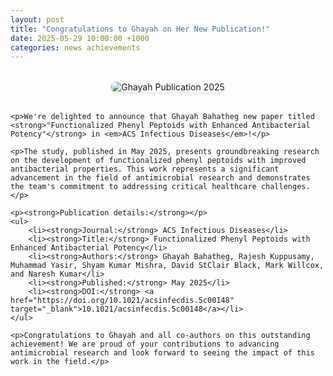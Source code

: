 ```yaml
---
layout: post
title: "Congratulations to Ghayah on Her New Publication!"
date: 2025-05-29 10:00:00 +1000
categories: news achievements
---
```


<div class="post-content">
    <div class="post-image">
        <img src="{{ site.baseurl }}/assets/images/ghayah-publication.png" alt="Ghayah Publication 2025" class="featured-image">
    </div>

    <p>We're delighted to announce that Ghayah Bahatheg new paper titled <strong>"Functionalized Phenyl Peptoids with Enhanced Antibacterial Potency"</strong> in <em>ACS Infectious Diseases</em>!</p>

    <p>The study, published in May 2025, presents groundbreaking research on the development of functionalized phenyl peptoids with improved antibacterial properties. This work represents a significant advancement in the field of antimicrobial research and demonstrates the team's commitment to addressing critical healthcare challenges.</p>

    <p><strong>Publication details:</strong></p>
    <ul>
        <li><strong>Journal:</strong> ACS Infectious Diseases</li>
        <li><strong>Title:</strong> Functionalized Phenyl Peptoids with Enhanced Antibacterial Potency</li>
        <li><strong>Authors:</strong> Ghayah Bahatheg, Rajesh Kuppusamy, Muhammad Yasir, Shyam Kumar Mishra, David StClair Black, Mark Willcox, and Naresh Kumar</li>
        <li><strong>Published:</strong> May 2025</li>
        <li><strong>DOI:</strong> <a href="https://doi.org/10.1021/acsinfecdis.5c00148" target="_blank">10.1021/acsinfecdis.5c00148</a></li>
    </ul>

    <p>Congratulations to Ghayah and all co-authors on this outstanding achievement! We are proud of your contributions to advancing antimicrobial research and look forward to seeing the impact of this work in the field.</p>
</div>

<style>
.post-content {
    max-width: 800px;
    margin: 0 auto;
}

.post-image {
    margin: 2rem 0;
    text-align: center;
}

.featured-image {
    max-width: 100%;
    height: auto;
    border-radius: 8px;
    box-shadow: 0 2px 5px rgba(0,0,0,0.1);
}

.post-content p {
    margin-bottom: 1.5rem;
    line-height: 1.6;
    text-align: justify;
}

.post-content ul {
    margin: 1.5rem 0;
    padding-left: 2rem;
}

.post-content li {
    margin-bottom: 0.5rem;
    line-height: 1.6;
}
</style> 